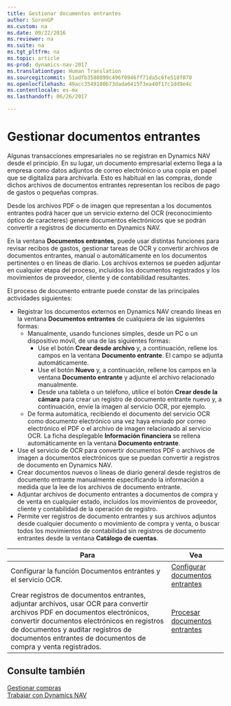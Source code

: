 ```yaml
---
title: Gestionar documentos entrantes
author: SorenGP
ms.custom: na
ms.date: 09/22/2016
ms.reviewer: na
ms.suite: na
ms.tgt_pltfrm: na
ms.topic: article
ms-prod: dynamics-nav-2017
ms.translationtype: Human Translation
ms.sourcegitcommit: 51adfb3588099c496f0946ff71da5c6fe518f070
ms.openlocfilehash: 49acc3549180b73dada6415f3ea40f17c1dd9e4c
ms.contentlocale: es-mx
ms.lasthandoff: 06/26/2017

---
```


# <a name="manage-incoming-documents"></a>Gestionar documentos entrantes
Algunas transacciones empresariales no se registran en Dynamics NAV desde el principio. En su lugar, un documento empresarial externo llega a la empresa como datos adjuntos de correo electrónico o una copia en papel que se digitaliza para archivarla. Esto es habitual en las compras, donde dichos archivos de documentos entrantes representan los recibos de pago de gastos o pequeñas compras.

Desde los archivos PDF o de imagen que representan a los documentos entrantes podrá hacer que un servicio externo del OCR (reconocimiento óptico de caracteres) genere documentos electrónicos que se podrán convertir a registros de documento en Dynamics NAV.

En la ventana **Documentos entrantes**, puede usar distintas funciones para revisar recibos de gastos, gestionar tareas de OCR y convertir archivos de documentos entrantes, manual o automáticamente en los documentos pertinentes o en líneas de diario. Los archivos externos se pueden adjuntar en cualquier etapa del proceso, incluidos los documentos registrados y los movimientos de proveedor, cliente y de contabilidad resultantes.

El proceso de documento entrante puede constar de las principales actividades siguientes:

* Registrar los documentos externos en Dynamics NAV creando líneas en la ventana **Documentos entrantes** de cualquiera de las siguientes formas:
    * Manualmente, usando funciones simples, desde un PC o un dispositivo móvil, de una de las siguientes formas:
        * Use el botón **Crear desde archivo** y, a continuación, rellene los campos en la ventana **Documento entrante**. El campo se adjunta automáticamente.  
        * Use el botón **Nuevo** y, a continuación, rellene los campos en la ventana **Documento entrante** y adjunte el archivo relacionado manualmente.
        * Desde una tableta o un teléfono, utilice el botón **Crear desde la cámara** para crear un registro de documento entrante nuevo y, a continuación, envíe la imagen al servicio OCR, por ejemplo.
    * De forma automática, recibiendo el documento del servicio OCR como documento electrónico una vez haya enviado por correo electrónico el PDF o el archivo de imagen relacionado al servicio OCR. La ficha desplegable **Información financiera** se rellena automáticamente en la ventana **Documento entrante**.
* Use el servicio de OCR para convertir documentos PDF o archivos de imagen a documentos electrónicos que se puedan convertir a registros de documento en Dynamics NAV.
* Crear documentos nuevos o líneas de diario general desde registros de documento entrante manualmente especificando la información a medida que la lee de los archivos de documento entrante.
* Adjuntar archivos de documento entrantes a documentos de compra y de venta en cualquier estado, incluidos los movimientos de proveedor, cliente y contabilidad de la operación de registro.
* Permite ver registros de documento entrantes y sus archivos adjuntos desde cualquier documento o movimiento de compra y venta, o buscar todos los movimientos de contabilidad sin registros de documento entrantes desde la ventana **Catálogo de cuentas**.


|Para |Vea |
|---|----|
|Configurar la función Documentos entrantes y el servicio OCR.|[Configurar documentos entrantes](across-how-setup-income-documents.md)|
|Crear registros de documentos entrantes, adjuntar archivos, usar OCR para convertir archivos PDF en documentos electrónicos, convertir documentos electrónicos en registros de documentos y auditar registros de documentos entrantes de documentos de compra y venta registrados.|[Procesar documentos entrantes](across-process-income-documents.md)|

## <a name="see-also"></a>Consulte también  
[Gestionar compras](purchasing-manage-purchasing.md)  
[Trabajar con Dynamics NAV](ui-work-product.md)

